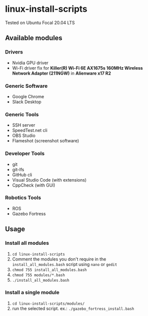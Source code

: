 # linux-install-scripts
Tested on Ubuntu Focal 20.04 LTS
## Available modules
### Drivers
- Nvidia GPU driver
- Wi-Fi driver fix for **Killer(R) Wi-Fi 6E AX1675s 160MHz Wireless Network Adapter (211NGW)** in **Alienware x17 R2**

### Generic Software
- Google Chrome
- Slack Desktop

### Generic Tools
- SSH server
- SpeedTest.net cli
- OBS Studio
- Flameshot (screenshot software)

### Developer Tools
- git
- git-lfs
- GitHub cli
- Visual Studio Code (with extensions)
- CppCheck (with GUI)

### Robotics Tools
- ROS
- Gazebo Fortress

## Usage
### Install all modules
1. `cd linux-install-scripts`
2. Comment the modules you don't require in the `install_all_modules.bash` script using `nano` or `gedit`
3. `chmod 755 install_all_modules.bash`
4. `chmod 755 modules/*.bash`
5. `./install_all_modules.bash`

### Install a single module
1. `cd linux-install-scripts/modules/`
2. run the selected script. ex.: `./gazebo_fortress_install.bash`
